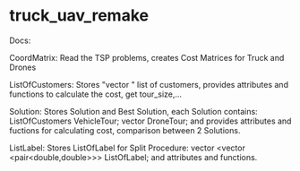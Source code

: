 # truck_uav_remake
Docs:

CoordMatrix: Read the TSP problems, creates Cost Matrices for Truck and Drones


ListOfCustomers: Stores "vector <int>" list of customers, provides attributes and functions to calculate the cost, get tour_size,...
  
  
Solution: Stores Solution and Best Solution, each Solution contains:   ListOfCustomers VehicleTour;
                                                                       vector <ListOfCustomers> DroneTour; 
          and provides attributes and fuctions for calculating cost, comparison between 2 Solutions. 
  
  
ListLabel: Stores ListOfLabel for Split Procedure:  vector <vector <pair<double,double>>> ListOfLabel; and attributes and functions.
